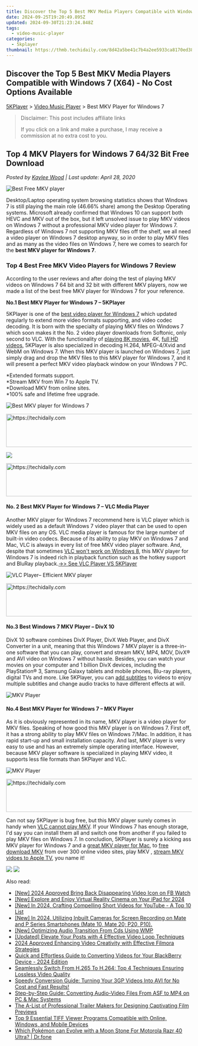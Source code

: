 ```yaml
---
title: Discover the Top 5 Best MKV Media Players Compatible with Windows 7 (X64) - No Cost Options Available
date: 2024-09-25T19:20:49.895Z
updated: 2024-09-30T21:23:24.848Z
tags:
  - video-music-player
categories:
  - 5kplayer
thumbnail: https://thmb.techidaily.com/8d42a5be41c7b4a2ee5933ca8170ed38361404ba710cadb2872cd630ac7e122c.jpg
---
```


## Discover the Top 5 Best MKV Media Players Compatible with Windows 7 (X64) - No Cost Options Available

[5KPlayer](https://tools.techidaily.com/5kplayer/products/) \> [Video Music Player](https://tools.techidaily.com/5kplayer/video-music-player/) \> Best MKV Player for Windows 7

>  Disclaimer: This post includes affiliate links
>
>  If you click on a link and make a purchase, I may receive a commission at no extra cost to you.
>

## Top 4 MKV Players for Windows 7 64/32 Bit Free Download

 _Posted by [Kaylee Wood](https://www.quora.com/profile/Amanda-Hu-21) | Last update: April 28, 2020_

![Best Free MKV player](https://www.5kplayer.com/video-music-player/img/mkv-player-windows7-1.jpg) 

Desktop/Laptop operating system browsing statistics shows that Windows 7 is still playing the main role (46.66% share) among the Desktop Operating systems. Microsoft already confirmed that Windows 10 can support both HEVC and MKV out of the box, but it left unsolved issue to play MKV videos on Windows 7 without a professional MKV video player for Windows 7\. Regardless of Windows 7 not supporting MKV files off the shelf, we all need a video player on Windows 7 desktop anyway, so in order to play MKV files and as many as the video files on Windows 7, here we comes to search for the **best MKV player for Windows 7**. 

### Top 4 Best Free MKV Video Players for Windows 7 Review

According to the user reviews and after doing the test of playing MKV videos on Windows 7 64 bit and 32 bit with different MKV players, now we made a list of the best free MKV player for Windows 7 for your reference. 

**No.1 Best MKV Player for Windows 7 – 5KPlayer**

5KPlayer is one of the [best video player for Windows 7](https://tools.techidaily.com/5kplayer/video-music-player/) which updated regularly to extend more video formats supporting, and video codec decoding. It is born with the specialty of playing MKV files on Windows 7 which soon makes it the No. 2 video player downloads from Softonic, only second to VLC. With the functionality of [playing 8K movies](https://tools.techidaily.com/5kplayer/video-music-player/), 4K, [full HD videos](https://tools.techidaily.com/5kplayer/video-music-player/), 5KPlayer is also specialized in decoding H.264, MPEG-4/Xvid and WebM on Windows 7\. When this MKV player is launched on Windows 7, just simply drag and drop the MKV files to this MKV player for Windows 7, and it will present a perfect MKV video playback window on your Windows 7 PC. 

\*Extended formats support.   
\*Stream MKV from Win 7 to Apple TV.  
\*Download MKV from online sites.  
\*100% safe and lifetime free upgrade. 

![Best MKV player for Windows 7](https://www.5kplayer.com/video-music-player/img/5kplayer-play-video-free.jpg) 

<!-- affiliate ads begin -->
<a href="https://dhgate.sjv.io/c/5597632/1172027/12108" target="_top" id="1172027">
  <img src="//a.impactradius-go.com/display-ad/12108-1172027" border="0" alt="https://techidaily.com" width="728" height="90"/>
</a>
<img height="0" width="0" src="https://dhgate.sjv.io/i/5597632/1172027/12108" style="position:absolute;visibility:hidden;" border="0" />
<!-- affiliate ads end -->

[![](https://www.5kplayer.com/video-music-player/../button/freedownwhitewin.png)](https://tools.techidaily.com/5kplayer/products/) 

<!-- affiliate ads begin -->
<a href="https://aligracehair.sjv.io/c/5597632/2012406/19272" target="_top" id="2012406">
  <img src="//a.impactradius-go.com/display-ad/19272-2012406" border="0" alt="https://techidaily.com" width="728" height="90"/>
</a>
<img height="0" width="0" src="https://aligracehair.sjv.io/i/5597632/2012406/19272" style="position:absolute;visibility:hidden;" border="0" />
<!-- affiliate ads end -->

#### **No. 2 Best MKV Player for Windows 7 – VLC Media Player**

Another MKV player for Windows 7 recommend here is VLC player which is widely used as a default Windows 7 video player that can be used to open MKV files on any OS. VLC media player is famous for the large number of built-in video codecs. Because of its ability to play MKV on Windows 7 and Mac, VLC is always in every list of free MKV video player software. And, despite that sometimes [VLC won't work on Windows 8](https://tools.techidaily.com/5kplayer/video-music-player/), this MKV player for Windows 7 is indeed rich in playback function such as the hotkey support and BluRay playback.[\->> See VLC Player VS 5KPlayer](https://tools.techidaily.com/5kplayer/video-music-player/) 

![VLC Player– Efficient MKV player](https://www.5kplayer.com/video-music-player/img/vlc-windows7.jpg) 

<!-- affiliate ads begin -->
<a href="https://unicoeye.pxf.io/c/5597632/2134218/18498" target="_top" id="2134218">
  <img src="//a.impactradius-go.com/display-ad/18498-2134218" border="0" alt="https://techidaily.com" width="728" height="90"/>
</a>
<img height="0" width="0" src="https://unicoeye.pxf.io/i/5597632/2134218/18498" style="position:absolute;visibility:hidden;" border="0" />
<!-- affiliate ads end -->

#### **No.3 Best Windows 7 MKV Player – DivX 10**

DivX 10 software combines DivX Player, DivX Web Player, and DivX Converter in a unit, meaning that this Windows 7 MKV player is a three-in-one software that you can play, convert and stream MKV, MP4, MOV, DivX® and AVI video on Windows 7 without hassle. Besides, you can watch your movies on your computer and 1 billion DivX devices, including the PlayStation® 3, Samsung Galaxy tablets and mobile phones, Blu-ray players, digital TVs and more. Like 5KPlayer, you can [add subtitles](https://tools.techidaily.com/5kplayer/video-music-player/) to videos to enjoy multiple subtitles and change audio tracks to have different effects at will.

![MKV Player](https://www.5kplayer.com/video-music-player/img/divx-player-4k.jpg) 

#### **No.4 Best MKV Player for Windows 7 – MKV Player**

As it is obviously represented in its name, MKV player is a video player for MKV files. Speaking of how good this MKV player is on Windows 7\. First off, it has a strong ability to play MKV files on Windows 7/Mac. In addition, it has rapid start-up and small installation capacity. And last, MKV player is very easy to use and has an extremely simple operating interface. However, because MKV player software is specialized in playing MKV video, it supports less file formats than 5KPlayer and VLC. 

![MKV Player](https://www.5kplayer.com/video-music-player/img/mkv-player-windows7-2.jpg) 

<!-- affiliate ads begin -->
<a href="https://appsumo.8odi.net/c/5597632/2087409/7443" target="_top" id="2087409">
  <img src="//a.impactradius-go.com/display-ad/7443-2087409" border="0" alt="https://techidaily.com" width="728" height="90"/>
</a>
<img height="0" width="0" src="https://appsumo.8odi.net/i/5597632/2087409/7443" style="position:absolute;visibility:hidden;" border="0" />
<!-- affiliate ads end -->

Can not say 5KPlayer is bug free, but this MKV player surely comes in handy when [VLC cannot play MKV](https://tools.techidaily.com/5kplayer/video-music-player/). If your Windows 7 has enough storage, I'd say you can install them all and switch one from another if you failed to play MKV files on Windows 7\. In concludion, 5KPlayer is surely a kicking ass MKV player for Windows 7 and a [great MKV player for Mac](https://tools.techidaily.com/5kplayer/video-music-player/), to [free download MKV](https://tools.techidaily.com/5kplayer/youtube-download/) from over 300 online video sites, play MKV , [stream MKV vidoes to Apple TV](https://tools.techidaily.com/5kplayer/airplay/), you name it!

[![](https://www.5kplayer.com/video-music-player/../button/freedownwhitewin.png)](https://tools.techidaily.com/5kplayer/products/) [![](https://www.5kplayer.com/video-music-player/../button/freedownbackmac.png)](https://tools.techidaily.com/5kplayer/products/)

<ins class="adsbygoogle"
     style="display:block"
     data-ad-format="autorelaxed"
     data-ad-client="ca-pub-7571918770474297"
     data-ad-slot="1223367746"></ins>

<ins class="adsbygoogle"
     style="display:block"
     data-ad-client="ca-pub-7571918770474297"
     data-ad-slot="8358498916"
     data-ad-format="auto"
     data-full-width-responsive="true"></ins>

<span class="atpl-alsoreadstyle">Also read:</span>
<div><ul>
<li><a href="https://facebook-video-content.techidaily.com/new-2024-approved-bring-back-disappearing-video-icon-on-fb-watch/"><u>[New] 2024 Approved Bring Back Disappearing Video Icon on FB Watch</u></a></li>
<li><a href="https://vp-tips.techidaily.com/new-explore-and-enjoy-virtual-reality-cinema-on-your-ipad-for-2024/"><u>[New] Explore and Enjoy Virtual Reality Cinema on Your iPad for 2024</u></a></li>
<li><a href="https://facebook-video-footage.techidaily.com/new-in-2024-crafting-compelling-short-videos-for-youtube-a-top-10-list/"><u>[New] In 2024, Crafting Compelling Short Videos for YouTube - A Top 10 List</u></a></li>
<li><a href="https://screen-capture.techidaily.com/1716069788261-new-in-2024-utilizing-inbuilt-cameras-for-screen-recording-on-mate-and-p-series-smartphones-mate-10-mate-20-p20-p10/"><u>[New] In 2024, Utilizing Inbuilt Cameras for Screen Recording on Mate and P Series Smartphones (Mate 10, Mate 20; P20, P10).</u></a></li>
<li><a href="https://fox-info.techidaily.com/new-optimizing-audio-transition-from-cds-using-wmp/"><u>[New] Optimizing Audio Transition From Cds Using WMP</u></a></li>
<li><a href="https://instagram-clips.techidaily.com/updated-elevate-your-posts-with-4-effective-video-loop-techniques/"><u>[Updated] Elevate Your Posts with 4 Effective Video Loop Techniques</u></a></li>
<li><a href="https://fox-direct.techidaily.com/2024-approved-enhancing-video-creativity-with-effective-filmora-strategies/"><u>2024 Approved Enhancing Video Creativity with Effective Filmora Strategies</u></a></li>
<li><a href="https://media-tips.techidaily.com/quick-and-effortless-guide-to-converting-videos-for-your-blackberry-device-2024-edition/"><u>Quick and Effortless Guide to Converting Videos for Your BlackBerry Device - 2024 Edition</u></a></li>
<li><a href="https://media-tips.techidaily.com/seamlessly-switch-from-h265-to-h264-top-4-techniques-ensuring-lossless-video-quality/"><u>Seamlessly Switch From H.265 To H.264: Top 4 Techniques Ensuring Lossless Video Quality</u></a></li>
<li><a href="https://media-tips.techidaily.com/speedy-conversion-guide-turning-your-3gp-videos-into-avi-for-no-cost-and-fast-results/"><u>Speedy Conversion Guide: Turning Your 3GP Videos Into AVI for No Cost and Fast Results!</u></a></li>
<li><a href="https://media-tips.techidaily.com/step-by-step-guide-converting-audio-video-files-from-asf-to-mp4-on-pc-and-mac-systems/"><u>Step-by-Step Guide: Converting Audio-Video Files From ASF to MP4 on PC & Mac Systems</u></a></li>
<li><a href="https://media-tips.techidaily.com/the-a-list-of-professional-trailer-makers-for-designing-captivating-film-previews/"><u>The A-List of Professional Trailer Makers for Designing Captivating Film Previews</u></a></li>
<li><a href="https://media-tips.techidaily.com/top-9-essential-tiff-viewer-programs-compatible-with-online-windows-and-mobile-devices/"><u>Top 9 Essential TIFF Viewer Programs Compatible with Online, Windows, and Mobile Devices</u></a></li>
<li><a href="https://android-pokemon-go.techidaily.com/which-pokemon-can-evolve-with-a-moon-stone-for-motorola-razr-40-ultra-drfone-by-drfone-virtual-android/"><u>Which Pokémon can Evolve with a Moon Stone For Motorola Razr 40 Ultra? | Dr.fone</u></a></li>
</ul></div>

